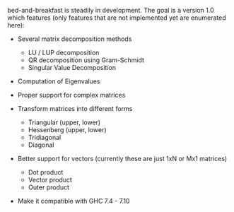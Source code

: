 bed-and-breakfast is steadily in development.
The goal is a version 1.0 which features (only features that are
not implemented yet are enumerated here):

* Several matrix decomposition methods
  * LU / LUP decomposition
  * QR decomposition using Gram-Schmidt
  * Singular Value Decomposition

* Computation of Eigenvalues

* Proper support for complex matrices

* Transform matrices into different forms
  * Triangular (upper, lower)
  * Hessenberg (upper, lower)
  * Tridiagonal
  * Diagonal

* Better support for vectors (currently these are just 1xN or Mx1 matrices)
  * Dot product
  * Vector product
  * Outer product

* Make it compatible with GHC 7.4 - 7.10
